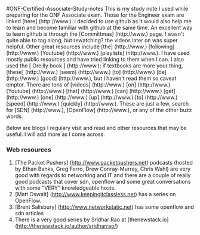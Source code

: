 #ONF-Certified-Associate-Study-notes
This is my study note I used while preparing for the ONF Associate exam. Those for the Engineer exam are linked [here] (http://www.). I decided to use github as it would also help me to learn and become familiar with github at the same time. An excellent way to learn github is through the [Committmas] (http://www.) page. I wasn't quite able to tag along, but rewatching? the videos later on was super helpful. Other great resources include [the] (http://www.) [following] (http://www.) [Youtube] (http://www.) [playlists] (http://www.). I have used mostly public resources and have tried linking to them when I can. I also used the [ Oreilly book ] (http://www.); if textbooks are more your thing, [these] (http://www.) [seem] (http://www.) [to] (http://www.) [be] (http://www.) [good] (http://www.), but I haven't read them so caveat emptor. There are tons of [videos] (http://www.) [on] (http://www.) [Youtube] (http://www.) [that] (http://www.) [can] (http://www.) [get] (http://www.) [one] (http://www.) [up] (http://www.) [to] (http://www.) [speed] (http://www.) [quickly] (http://www.). These are just a few, search for [SDN] (http://www.), [OpenFlow] (http://www.), or any of the other buzz words. 


Below are blogs I regulary visit and read and other resources that may be useful. I will add more as I come across.

### Web resources
1. [The Packet Pushers] (http://www.packetpushers.net) podcasts (hosted by Ethan Banks, Greg Ferro, Drew Conray-Murray, Chris Wahl) are very good with regards to networking and IT and there are a couple of really good podcasts that cover sdn, openflow  and some great conversations with some "VERY" knowledgeable hosts. 
2. [Matt Oswalt] (http://www.keepingitclassless.net) has a series on OpenFlow.
3. [Brent Salisbury] (http://www.networkstatic.net) has some openflow and sdn articles
4. There is a very good series by Sridhar Rao at [thenewstack.io] (http://thenewstack.io/author/sridharrao/)
